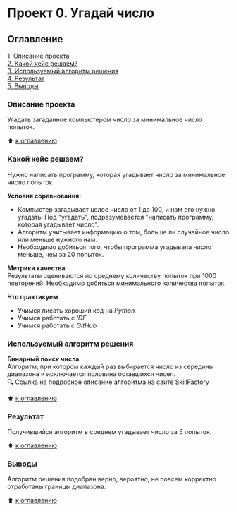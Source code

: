 # Проект 0. Угадай число

## Оглавление
[1. Описание проекта](https://github.com/Ro-Ksu/sf_data_science/tree/main/project_0/README.md#Описание-проекта)  
[2. Какой кейс решаем?](https://github.com/Ro-Ksu/sf_data_science/tree/main/project_0/README.md#Какой-кейс-решаем)  
[3. Используемый алгоритм решения](https://github.com/Ro-Ksu/sf_data_science/tree/main/project_0/README.md#Используемый-алгоритм-решения)  
[4. Результат](https://github.com/Ro-Ksu/sf_data_science/tree/main/project_0/README.md#Результат)  
[5. Выводы](https://github.com/Ro-Ksu/sf_data_science/tree/main/project_0/README.md#Выводы)
<!---[3. Краткая информация о данных](https://github.com/Ro-Ksu/sf_data_science/tree/main/project_0/README.md#Краткая-информация-о-данных)  
[4. Этапы работы над проектом](https://github.com/Ro-Ksu/sf_data_science/tree/main/project_0/README.md#Этапы-работы-над-проетком) --->


### **Описание проекта**
Угадать загаданное компьютером число за минимальное число попыток.

:arrow_up: [к оглавлению](https://github.com/Ro-Ksu/sf_data_science/tree/main/project_0/README.md#Оглавение)


### **Какой кейс решаем?**
Нужно написать программу, которая угадывает число за минимальное число попыток

**Условия соревнования:**
- Компьютер загадывает целое число от 1 до 100, и нам его нужно угадать. Под "угадать", подразумевается "написать программу, которая угадывает число".
- Алгоритм учитывает информацию о том, больше ли случайное число или меньше нужного нам.
- Необходимо добиться того, чтобы программа угадывала число меньше, чем за 20 попыток.

**Метрики качества**  
Результаты оцениваются по среднему количеству попыток при 1000 повторений. Необходимо добиться минимального количества попыток.

**Что практикуем**  
- Учимся писать хороший код на *Python*
- Учимся работать с *IDE*
- Учимся работать с *GitHub*


<!---### Краткая информация о данных
....

:arrow_up: [к оглавлению](https://github.com/Ro-Ksu/sf_data_science/tree/main/project_0/README.md#Оглавение)

### Этапы работы над проектом
....

:arrow_up: [к оглавлению](https://github.com/Ro-Ksu/sf_data_science/tree/main/project_0/README.md#Оглавение) --->


### **Используемый алгоритм решения**
**Бинарный поиск числа**  
Алгоритм, при котором каждый раз выбирается число из середины диапазона и исключается половина оставшихся чисел.  
:mag: Ссылка на подробное описание алгоритма на сайте [SkillFactory](https://blog.skillfactory.ru/glossary/binarnyj-poisk/)  

:arrow_up: [к оглавлению](https://github.com/Ro-Ksu/sf_data_science/tree/main/project_0/README.md#Оглавение)


### **Результат**
Получившийся алгоритм в среднем угадывает число за 5 попыток.

:arrow_up: [к оглавлению](https://github.com/Ro-Ksu/sf_data_science/tree/main/project_0/README.md#Оглавение)  


### **Выводы**  
Алгоритм решения подобран верно, вероятно, не совсем корректно отработаны границы диапазона.

:arrow_up: [к оглавлению](https://github.com/Ro-Ksu/sf_data_science/tree/main/project_0/README.md#Оглавение)